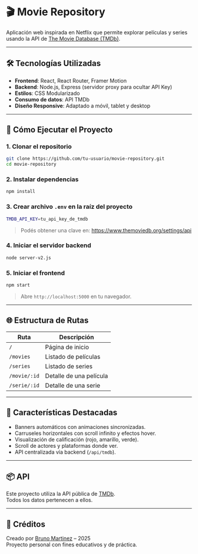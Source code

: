 # 🎬 Movie Repository

Aplicación web inspirada en Netflix que permite explorar películas y series usando la API de [The Movie Database (TMDb)](https://www.themoviedb.org/).

---

## 🛠️ Tecnologías Utilizadas

- **Frontend**: React, React Router, Framer Motion
- **Backend**: Node.js, Express (servidor proxy para ocultar API Key)
- **Estilos**: CSS Modularizado
- **Consumo de datos**: API TMDb
- **Diseño Responsive**: Adaptado a móvil, tablet y desktop

---

## 🚀 Cómo Ejecutar el Proyecto

### 1. Clonar el repositorio

```bash
git clone https://github.com/tu-usuario/movie-repository.git
cd movie-repository
```

### 2. Instalar dependencias

```bash
npm install
```

### 3. Crear archivo `.env` en la raíz del proyecto

```bash
TMDB_API_KEY=tu_api_key_de_tmdb
```

> Podés obtener una clave en: https://www.themoviedb.org/settings/api

### 4. Iniciar el servidor backend

```bash
node server-v2.js
```

### 5. Iniciar el frontend

```bash
npm start
```

> Abre `http://localhost:5000` en tu navegador.

---

## 🌐 Estructura de Rutas

| Ruta            | Descripción                        |
|-----------------|------------------------------------|
| `/`             | Página de inicio                   |
| `/movies`       | Listado de películas               |
| `/series`       | Listado de series                  |
| `/movie/:id`    | Detalle de una película            |
| `/serie/:id`    | Detalle de una serie               |

---

## 🧩 Características Destacadas

- Banners automáticos con animaciones sincronizadas.
- Carruseles horizontales con scroll infinito y efectos hover.
- Visualización de calificación (rojo, amarillo, verde).
- Scroll de actores y plataformas donde ver.
- API centralizada vía backend (`/api/tmdb`).

---

## 📦 API

Este proyecto utiliza la API pública de [TMDb](https://www.themoviedb.org/).  
Todos los datos pertenecen a ellos.

---

## 🤝 Créditos

Creado por [Bruno Martinez](https://github.com/BDMUy) – 2025  
Proyecto personal con fines educativos y de práctica.